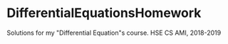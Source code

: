 # DifferentialEquationsHomework

Solutions for my "Differential Equation"s course. HSE CS AMI, 2018-2019
